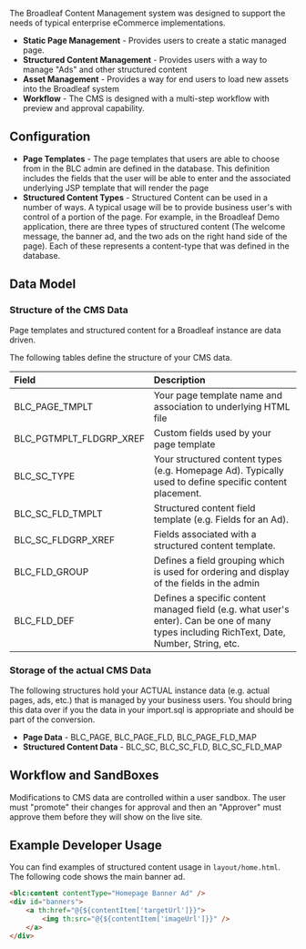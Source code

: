 The Broadleaf Content Management system was designed to support the needs of typical enterprise eCommerce implementations.

- **Static Page Management** - Provides users to create a static managed page.
- **Structured Content Management** - Provides users with a way to manage "Ads" and other structured content
- **Asset Management** - Provides a way for end users to load new assets into the Broadleaf system
- **Workflow** - The CMS is designed with a multi-step workflow with preview and approval capability.

## Configuration

- **Page Templates** - The page templates that users are able to choose from in the BLC admin are defined in the database. This definition includes the fields that the user will be able to enter and the associated underlying JSP template that will render the page
- **Structured Content Types** - Structured Content can be used in a number of ways. A typical usage will be to provide business user's with control of a portion of the page.   For example, in the Broadleaf Demo application, there are three types of structured content (The welcome message, the banner ad, and the two ads on the right hand side of the page). Each of these represents a content-type that was defined in the database.

## Data Model

### Structure of the CMS Data

Page templates and structured content for a Broadleaf instance are data driven.

The following tables define the structure of your CMS data.

| Field                   | Description                                                                                                                                  |
| :---------------------- | :------------------------------------------------------------------------------------------------------------------------------------------- |
| BLC_PAGE_TMPLT          | Your page template name and association to underlying HTML file                                                                               |
| BLC_PGTMPLT_FLDGRP_XREF | Custom fields used by your page template                                                                                                     |
| BLC_SC_TYPE             | Your structured content types (e.g. Homepage Ad).   Typically used to define specific content placement.                                     |
| BLC_SC_FLD_TMPLT        | Structured content field template (e.g. Fields for an Ad).                                                                                   |
| BLC_SC_FLDGRP_XREF      | Fields associated with a structured content template.                                                                                        |
| BLC_FLD_GROUP           | Defines a field grouping which is used for ordering and display of the fields in the admin                                                   |
| BLC_FLD_DEF             | Defines a specific content managed field (e.g. what user's enter).   Can be one of many types including RichText, Date, Number, String, etc. |

### Storage of the actual CMS Data

The following structures hold your ACTUAL instance data (e.g. actual pages, ads, etc.) that is managed by your business users.    You should bring this data over if you the data in your import.sql is appropriate and should be part of the conversion.

- **Page Data** - BLC_PAGE, BLC_PAGE_FLD, BLC_PAGE_FLD_MAP
- **Structured Content Data** - BLC_SC, BLC_SC_FLD, BLC_SC_FLD_MAP

## Workflow and SandBoxes

Modifications to CMS data are controlled within a user sandbox. The user must "promote" their changes for approval and then an "Approver" must approve them before they will show on the live site.

## Example Developer Usage

You can find examples of structured content usage in `layout/home.html`.   The following code shows the main banner ad.

```html
<blc:content contentType="Homepage Banner Ad" />	   
<div id="banners">
    <a th:href="@{${contentItem['targetUrl']}}">
        <img th:src="@{${contentItem['imageUrl']}}" />
    </a>
</div>
```
